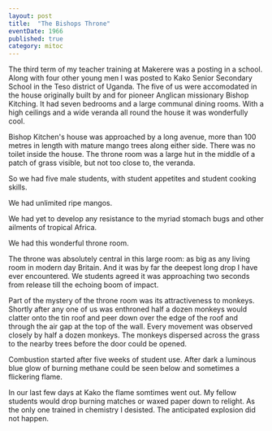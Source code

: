 ```yaml
---
layout: post
title:  "The Bishops Throne"
eventDate: 1966
published: true
category: mitoc
---
```


The third term of my teacher training at Makerere was a posting in a school. Along with four other young men I was posted to Kako Senior Secondary School in the Teso district of Uganda. The five of us were accomodated in the house originally built by and for pioneer Anglican missionary Bishop Kitching.  It had seven bedrooms and a large communal dining rooms. With a high ceilings and a wide veranda all round the house it was wonderfully cool. 

Bishop Kitchen's house was approached by a long avenue, more than 100 metres in length with mature mango trees along either side. There was no toilet inside the house. The throne room was a large hut in the middle of a patch of grass visible, but not too close to, the veranda.

So we had five male students, with student appetites and student cooking skills. 

We had unlimited ripe mangos.

We had yet to develop any resistance to the myriad stomach bugs and other ailments of tropical Africa.

We had this wonderful throne room.

The throne was absolutely central in this large room: as big as any living room in modern day Britain. And it was by far the deepest long drop I have ever encountered. We students agreed it was approaching two seconds from release till the echoing boom of impact. 

Part of the mystery of the throne room was its attractiveness to monkeys. Shortly after any one of us was enthroned half a dozen monkeys would clatter onto the tin roof and peer down over the edge of the roof and through the air gap at the top of the wall. Every movement was observed closely by half a dozen monkeys. The monkeys dispersed across the grass to the nearby trees before the door could be opened.

Combustion started after five weeks of student use. After dark a luminous blue glow of burning methane could be seen below and sometimes a flickering flame.

In our last few days at Kako the flame somtimes went out. My fellow students would drop burning matches or waxed paper down to relight. As the only one trained in chemistry I desisted. The anticipated explosion did not happen.
